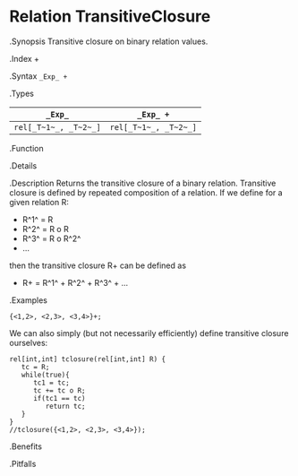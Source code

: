 # Relation TransitiveClosure

.Synopsis
Transitive closure on binary relation values.

.Index
+

.Syntax
`_Exp_ +`

.Types


|`_Exp_`              | `_Exp_ +`            |
| --- | --- |
| `rel[_T~1~_, _T~2~_]` | `rel[_T~1~_, _T~2~_]`  |


.Function

.Details

.Description
Returns the transitive closure of a binary relation.
Transitive closure is defined by repeated composition of a relation.
If we define for a given relation R:

*  R^1^ = R
*  R^2^ = R o R
*  R^3^ = R o R^2^
*  ...


then the transitive closure R+ can be defined as

*  R+ = R^1^ + R^2^ + R^3^ + ...


.Examples
```rascal-shell
{<1,2>, <2,3>, <3,4>}+;
```
We can also simply (but not necessarily efficiently) define transitive closure ourselves:
```rascal-shell,continue
rel[int,int] tclosure(rel[int,int] R) {
   tc = R;
   while(true){
      tc1 = tc;
      tc += tc o R;
      if(tc1 == tc)
         return tc;
   }
}
//tclosure({<1,2>, <2,3>, <3,4>});
```

.Benefits

.Pitfalls

